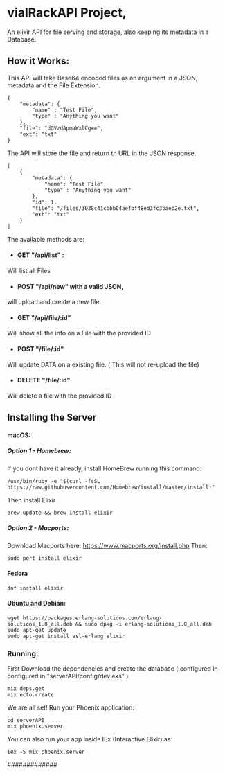 # vialRackAPI Project,
An elixir API for file serving and storage, also keeping its metadata in a Database.

## How it Works:

This API will take Base64 encoded files as an argument in a JSON, metadata and the File Extension.

	{
		"metadata": {
			"name" : "Test File",
			"type" : "Anything you want"
		},
		"file": "dGVzdApmaWxlCg==",
		"ext": "txt"
	}

The API will store the file and return th URL in the JSON response.

	[
		{
			"metadata": {
				"name": "Test File",
				"type" : "Anything you want"
			},
			"id": 1,
			"file": "/files/3038c41cbbb04aefbf48ed3fc3baeb2e.txt",
			"ext": "txt"
		}
	]


The available methods are:

* #### GET "/api/list" :
Will list all Files

* #### POST "/api/new" with a valid JSON,
will upload and create a new file.

* #### GET "/api/file/:id"
Will show all the info on a File with the provided ID

* #### POST "/file/:id"
Will update DATA on a existing file. ( This will not re-upload the file)

* #### DELETE "/file/:id"
Will delete a file with the provided ID

## Installing the Server

#### macOS: 	
##### Option 1 - Homebrew:

If you dont have it already, install HomeBrew running this command:

	/usr/bin/ruby -e "$(curl -fsSL https://raw.githubusercontent.com/Homebrew/install/master/install)"

Then install Elixir

	brew update && brew install elixir

##### Option 2 - Macports:
Download Macports here: https://www.macports.org/install.php
Then:

	sudo port install elixir


#### Fedora
	dnf install elixir

#### Ubuntu and Debian:
	wget https://packages.erlang-solutions.com/erlang-solutions_1.0_all.deb && sudo dpkg -i erlang-solutions_1.0_all.deb
	sudo apt-get update
	sudo apt-get install esl-erlang elixir

### Running:

First Download the dependencies and create the database ( configured in configured in "serverAPI/config/dev.exs" )

	mix deps.get
	mix ecto.create

We are all set! Run your Phoenix application:

	cd serverAPI
	mix phoenix.server

You can also run your app inside IEx (Interactive Elixir) as:

	iex -S mix phoenix.server



#############
